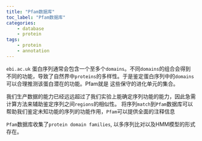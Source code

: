 ```yaml
---
title: "Pfam数据库"
toc_label: "Pfam数据库"
categories:
    - database
    - protein
tags:
    - protein
    - annotation
---
```


`ebi.ac.uk`
蛋白序列通常会包含一个至多个`domains`。不同`domains`的组合会得到不同的功能，导致了自然界中`proteins`的多样性。于是鉴定蛋白序列中的`domains`可以合理推测该蛋白潜在的功能。Pfam就是 这些保守的进化单元的集合。
<!--more-->

我们生产数据的能力已经远远超过了我们实验上能确定序列功能的能力，因此急需计算方法来辅助鉴定序列之间`regions`的相似性。 将序列`match`到`Pfam`数据库可以帮助我们鉴定未知功能的序列的功能作用，`Pfam`可以提供全面的注释信息

`Pfam`数据库收集了`protein domain families`, 以多序列比对以及HMM模型的形式存在。